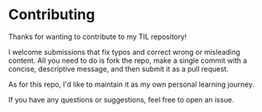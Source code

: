 # Contributing

Thanks for wanting to contribute to my TIL repository!

I welcome submissions that fix typos and correct wrong or misleading
content. All you need to do is fork the repo, make a single commit with a
concise, descriptive message, and then submit it as a pull request.

As for this repo, I'd like to maintain it as my own
personal learning journey.

If you have any questions or suggestions, feel free to open an issue.
